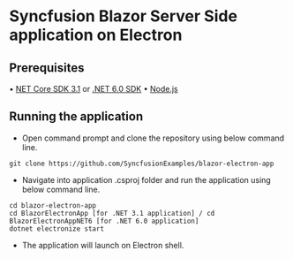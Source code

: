 # Syncfusion Blazor Server Side application on Electron


## Prerequisites
•	[NET Core SDK 3.1](https://dotnet.microsoft.com/download/dotnet-core/3.1) or [.NET 6.0 SDK](https://dotnet.microsoft.com/en-us/download/dotnet/6.0)
•	[Node.js](https://nodejs.org/en/)

## Running the application

* Open command prompt and clone the repository using below command line.

```
git clone https://github.com/SyncfusionExamples/blazor-electron-app
```

* Navigate into application .csproj folder and run the application using below command line.

```
cd blazor-electron-app
cd BlazorElectronApp [for .NET 3.1 application] / cd BlazorElectronAppNET6 [for .NET 6.0 application]
dotnet electronize start
```

* The application will launch on Electron shell.
